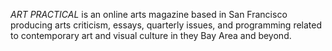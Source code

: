 _ART PRACTICAL_ is an online arts magazine based in San Francisco producing arts criticism, essays, quarterly issues, and programming related to contemporary art and visual culture in they Bay Area and beyond.
